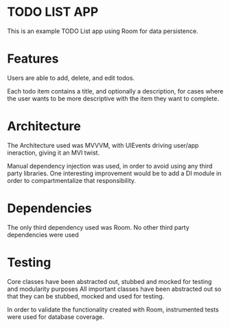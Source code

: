 # TODO LIST APP

This is an example TODO List app using Room for data persistence.

# Features

Users are able to add, delete, and edit todos. 

Each todo item contains a title, and optionally a description, for cases where the user wants to be more descriptive with the item they want to complete.

# Architecture

The Architecture used was MVVVM, with UIEvents driving user/app ineraction, giving it an MVI twist.

Manual dependency injection was used, in order to avoid using any third party libraries. One interesting improvement would be to add a DI module in order to compartmentalize that responsibility. 

# Dependencies

The only third dependency used was Room. No other third party dependencies were used

# Testing

Core classes have been abstracted out, stubbed and mocked for testing and modularity purposes
All important classes have been abstracted out so that they can be stubbed, mocked and used for testing.

In order to validate the functionality created with Room, instrumented tests were used for database coverage.



